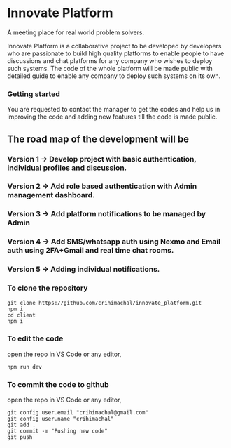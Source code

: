 # Innovate Platform

A meeting place for real world problem solvers.

Innovate Platform is a collaborative project to be developed by developers who are passionate to build high quality platforms to enable people to have discussions and chat platforms for any company who wishes to deploy such systems.
The code of the whole platform will be made public with detailed guide to enable any company to deploy such systems on its own.

### Getting started

You are requested to contact the manager to get the codes and help us in improving the code and adding new features till the code is made public.

## The road map of the development will be

### Version 1 -> Develop project with basic authentication, individual profiles and discussion.

### Version 2 -> Add role based authentication with Admin management dashboard.

### Version 3 -> Add platform notifications to be managed by Admin

### Version 4 -> Add SMS/whatsapp auth using Nexmo and Email auth using 2FA+Gmail and real time chat rooms.

### Version 5 -> Adding individual notifications.

### To clone the repository

```
git clone https://github.com/crihimachal/innovate_platform.git
npm i
cd client
npm i
```

### To edit the code

open the repo in VS Code or any editor,

```
npm run dev
```

### To commit the code to github

open the repo in VS Code or any editor,

```
git config user.email "crihimachal@gmail.com"
git config user.name "crihimachal"
git add .
git commit -m "Pushing new code"
git push
```
